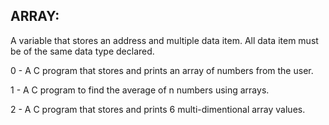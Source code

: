 ARRAY:
------

A variable that stores an address and multiple data item. All data item must be of the same data type declared.

0 - A C program that stores and prints an array of numbers from the user.

1 - A C program to find the average of n numbers using arrays.

2 - A C program that stores and prints 6 multi-dimentional array values. 
